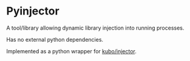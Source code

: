 # Pyinjector

A tool/library allowing dynamic library injection into running processes.

Has no external python dependencies.

Implemented as a python wrapper for [kubo/injector](https://github.com/kubo/injector).